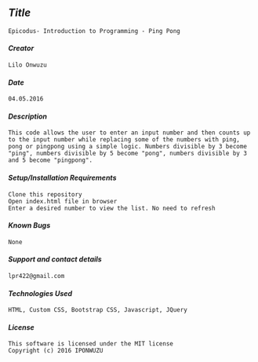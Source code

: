 
## _Title_
	Epicodus- Introduction to Programming - Ping Pong
	
#### _Creator_
	Lilo Onwuzu 
	
#### _Date_
	04.05.2016

#### _Description_
	This code allows the user to enter an input number and then counts up to the input number while replacing some of the numbers with ping, pong or pingpong using a simple logic. Numbers divisible by 3 become "ping", numbers divisible by 5 become "pong", numbers divisible by 3 and 5 become "pingpong".
  
#### _Setup/Installation Requirements_
	Clone this repository
	Open index.html file in browser
	Enter a desired number to view the list. No need to refresh

#### _Known Bugs_
 	None

#### _Support and contact details_
	lpr422@gmail.com
	
#### _Technologies Used_
	HTML, Custom CSS, Bootstrap CSS, Javascript, JQuery

#### _License_
	This software is licensed under the MIT license
	Copyright (c) 2016 IPONWUZU
